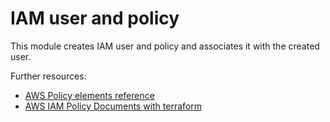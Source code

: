 # IAM user and policy

This module creates IAM user and policy and associates it with the
created user.

Further resources:

* [AWS Policy elements reference](https://docs.aws.amazon.com/IAM/latest/UserGuide/reference_policies_elements.html)
* [AWS IAM Policy Documents with terraform](https://www.terraform.io/docs/providers/aws/guides/iam-policy-documents.html)

